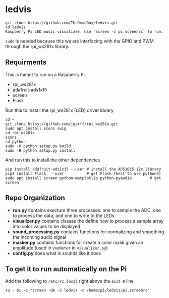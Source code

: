 # ledvis
```
git clone https://github.com/TheDeadGuy/ledvis.git
cd ledvis
Raspberry Pi LED music visualizer. Use `screen -c pi.screenrc` to run.
```

`sudo` is needed because this we are interfacing with the GPIO and PWM through the rpi_ws281x library.

## Requirments

This is meant to run on a Raspberry Pi.

 * rpi_ws281x
 * adafruit-ads1x15
 * screen
 * Flask

Run this to install the rpi_ws281x (LED) driver library
```
cd ~
git clone https://github.com/jgarff/rpi_ws281x.git
sudo apt install scons swig
cd rpi_ws281x
scons
cd python
sudo -H python setup.py build
sudo -H python setup.py install
```

And run this to install the other dependencies
```
pip install adafruit-ads1x15 --user	# install the ADS1015 i2c library
pip3 install Flask	--user			# get Flask (best to use python3)
sudo apt install screen python-matplotlib python-pyaudio		# get screen
```

## Repo Organization

 * **run.py** contains execture three processes: one to sample the ADC, one to process the data, and one to write to the LEDs
 * **visualizer.py** contains classes the define how to process a sample array into color values to be displayed
 * **sound_processing.py** contains functions for normalizing and smoothing the incoming audio signal
 * **masker.py** contains functions for create a color mask given an amplitude (used in `VooMeter` in `visualizer.py`)
 * **config.py** does what is sounds like it does

## To get it to run automatically on the Pi

Add the following to `/etc/rc.local` right above the `exit 0` line

```
su - pi -c "screen -dm -S ledvis -c /home/pi/ledvis/pi.screenrc"
```
 
